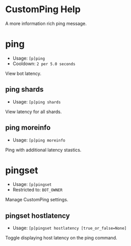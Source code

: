 # CustomPing Help

A more information rich ping message.

# ping
 - Usage: `[p]ping `
 - Cooldown: `2 per 5.0 seconds`

View bot latency.

## ping shards
 - Usage: `[p]ping shards `

View latency for all shards.

## ping moreinfo
 - Usage: `[p]ping moreinfo `

Ping with additional latency stastics.

# pingset
 - Usage: `[p]pingset `
 - Restricted to: `BOT_OWNER`

Manage CustomPing settings.

## pingset hostlatency
 - Usage: `[p]pingset hostlatency [true_or_false=None] `

Toggle displaying host latency on the ping command.